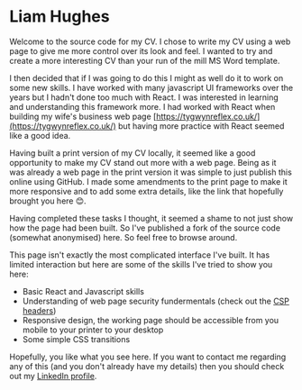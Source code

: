 # Liam Hughes

Welcome to the source code for my CV. I chose to write my CV using a web page to give me more control over its look and feel. I wanted to try and create a more interesting CV than your run of the mill MS Word template.

I then decided that if I was going to do this I might as well do it to work on some new skills. I have worked with many javascript UI frameworks over the years but I hadn't done too much with React. I was interested in learning and understanding this framework more. I had worked with React when building my wife's business web page [https://tygwynreflex.co.uk/](https://tygwynreflex.co.uk/) but having more practice with React seemed like a good idea.

Having built a print version of my CV locally, it seemed like a good opportunity to make my CV stand out more with a web page. Being as it was already a web page in the print version it was simple to just publish this online using GitHub. I made some amendments to the print page to make it more responsive and to add some extra details, like the link that hopefully brought you here :blush:.

Having completed these tasks I thought, it seemed a shame to not just show how the page had been built. So I've published a fork of the source code (somewhat anonymised) here. So feel free to browse around.

This page isn't exactly the most complicated interface I've built. It has limited interaction but here are some of the skills I've tried to show you here:

- Basic React and Javascript skills
- Understanding of web page security fundermentals (check out the [CSP headers](https://developer.mozilla.org/en-US/docs/Web/HTTP/CSP))
- Responsive design, the working page should be accessible from you mobile to your printer to your desktop
- Some simple CSS transitions

Hopefully, you like what you see here. If you want to contact me regarding any of this (and you don't already have my details) then you should check out my [LinkedIn profile](https://www.linkedin.com/in/liam-hughes-69b9432a/).

